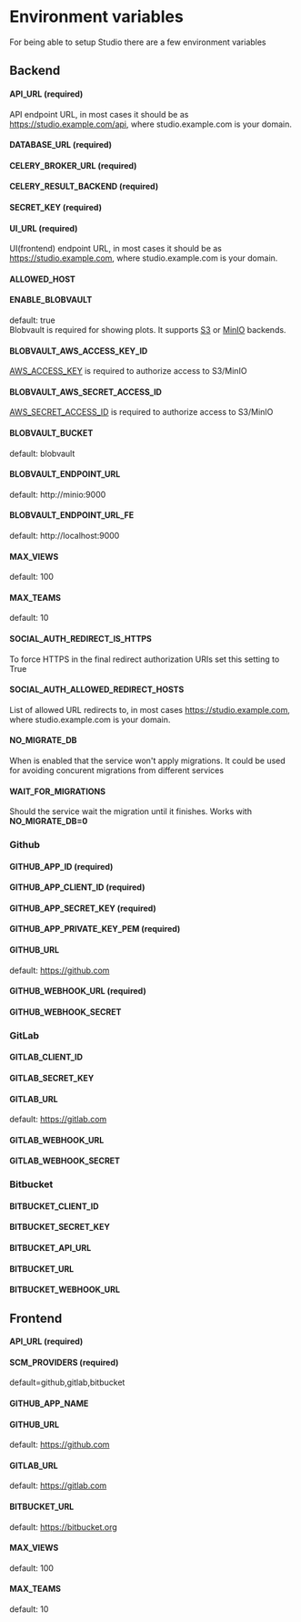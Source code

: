 # Environment variables
For being able to setup Studio there are a few environment variables

## Backend

#### API_URL (required)
API endpoint URL, in most cases it should be as https://studio.example.com/api, where studio.example.com is your domain.
#### DATABASE_URL (required)
#### CELERY_BROKER_URL (required)
#### CELERY_RESULT_BACKEND (required)
#### SECRET_KEY (required)
#### UI_URL (required)
UI(frontend) endpoint URL, in most cases it should be as https://studio.example.com, where studio.example.com is your domain.
#### ALLOWED_HOST
#### ENABLE_BLOBVAULT
default: true  
Blobvault is required for showing plots. It supports [S3](https://aws.amazon.com/s3/) or [MinIO](https://min.io/) backends.
#### BLOBVAULT_AWS_ACCESS_KEY_ID
[AWS_ACCESS_KEY](https://docs.aws.amazon.com/IAM/latest/UserGuide/id_credentials_access-keys.html#Using_CreateAccessKey) is required to authorize access to S3/MinIO

#### BLOBVAULT_AWS_SECRET_ACCESS_ID
[AWS_SECRET_ACCESS_ID](https://docs.aws.amazon.com/cli/latest/userguide/cli-configure-envvars.html#envvars-list) is required to authorize access to S3/MinIO

#### BLOBVAULT_BUCKET
default: blobvault

#### BLOBVAULT_ENDPOINT_URL
default: http://minio:9000

#### BLOBVAULT_ENDPOINT_URL_FE
default: http://localhost:9000

#### MAX_VIEWS
default: 100

#### MAX_TEAMS
default: 10

#### SOCIAL_AUTH_REDIRECT_IS_HTTPS
To force HTTPS in the final redirect authorization URIs set this setting to True

#### SOCIAL_AUTH_ALLOWED_REDIRECT_HOSTS
List of allowed URL redirects to, in most cases https://studio.example.com, where studio.example.com is your domain.

#### NO_MIGRATE_DB
When is enabled that the service won't apply migrations. It could be used for avoiding concurent migrations from different services

#### WAIT_FOR_MIGRATIONS
Should the service wait the migration until it finishes. Works with **NO_MIGRATE_DB=0**

### Github

#### GITHUB_APP_ID (required)
#### GITHUB_APP_CLIENT_ID (required)
#### GITHUB_APP_SECRET_KEY (required)
#### GITHUB_APP_PRIVATE_KEY_PEM (required)
#### GITHUB_URL
default: https://github.com
#### GITHUB_WEBHOOK_URL (required)
#### GITHUB_WEBHOOK_SECRET

### GitLab

#### GITLAB_CLIENT_ID
#### GITLAB_SECRET_KEY
#### GITLAB_URL
default: https://gitlab.com
#### GITLAB_WEBHOOK_URL
#### GITLAB_WEBHOOK_SECRET

### Bitbucket
#### BITBUCKET_CLIENT_ID
#### BITBUCKET_SECRET_KEY
#### BITBUCKET_API_URL
#### BITBUCKET_URL
#### BITBUCKET_WEBHOOK_URL

## Frontend

#### API_URL (required)
#### SCM_PROVIDERS (required)
default=github,gitlab,bitbucket

#### GITHUB_APP_NAME
#### GITHUB_URL
default: https://github.com
####  GITLAB_URL
default: https://gitlab.com
####  BITBUCKET_URL
default: https://bitbucket.org

#### MAX_VIEWS
default: 100
#### MAX_TEAMS
default: 10
